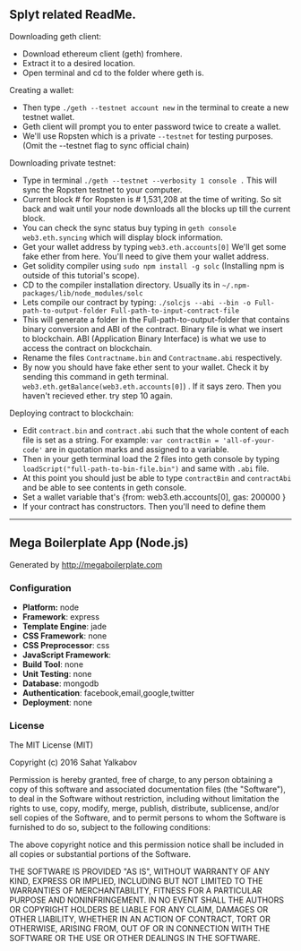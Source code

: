 ## Splyt related ReadMe.

Downloading geth client:

- Download ethereum client (geth) fromhere.
-  Extract it to a desired location.
-  Open terminal and cd to the folder where geth is.

Creating a wallet:

-  Then type ```./geth --testnet account new``` in the terminal to create a new testnet wallet.
-  Geth client will prompt you to enter password twice to create a wallet.
-  We'll use Ropsten  which is a private ```--testnet``` for testing purposes. (Omit the --testnet flag to sync official chain)

Downloading private testnet:

-  Type in terminal ```./geth --testnet --verbosity 1 console .``` This will sync the Ropsten testnet to your computer.
-  Current block # for Ropsten is # 1,531,208 at the time of writing. So sit back and wait until your node downloads all the      blocks up till the current block.
-  You can check the sync status buy typing in ```geth console web3.eth.syncing``` which will display block information.
-  Get your wallet address by typing ```web3.eth.accounts[0]``` We'll get some fake ether from here. You'll need to give them your  wallet address.
-  Get solidity compiler using ```sudo npm install -g solc``` (Installing npm is outside of this tutorial's scope).
-  CD to the compiler installation directory. Usually its in ```~/.npm-packages/lib/node_modules/solc```
-   Lets compile our contract by typing:  ```./solcjs --abi --bin -o Full-path-to-output-folder Full-path-to-input-contract-file```
- This will generate a folder in the Full-path-to-output-folder that contains binary conversion and ABI of the contract. Binary file is what we insert to blockchain. ABI (Application Binary Interface) is what we use to access the contract on blockchain.
- Rename the files ```Contractname.bin``` and ```Contractname.abi``` respectively.
- By now you should have fake ether sent to your wallet. Check it by sending this command in geth terminal. ```web3.eth.getBalance(web3.eth.accounts[0]```) . If it says zero. Then you haven't recieved ether. try step 10 again.

Deploying contract to blockchain:

- Edit ```contract.bin``` and ```contract.abi``` such that the whole content of each file is set as a string. For example: ```var contractBin = 'all-of-your-code'``` are in quotation marks and assigned to a variable.
- Then in your geth terminal load the 2 files into geth console by typing ```loadScript("full-path-to-bin-file.bin")``` and same with ```.abi``` file.
- At this point you should just be able to type ```contractBin``` and ```contractAbi``` and be able to see contents in geth console.
- Set a wallet variable that's {from: web3.eth.accounts[0], gas: 200000 }
- If your contract has constructors. Then you'll need to define them













---------------------------------------------------


## Mega Boilerplate App (Node.js)

Generated by http://megaboilerplate.com

### Configuration
- **Platform:** node
- **Framework**: express
- **Template Engine**: jade
- **CSS Framework**: none
- **CSS Preprocessor**: css
- **JavaScript Framework**: 
- **Build Tool**: none
- **Unit Testing**: none
- **Database**: mongodb
- **Authentication**: facebook,email,google,twitter
- **Deployment**: none

### License
The MIT License (MIT)

Copyright (c) 2016 Sahat Yalkabov

Permission is hereby granted, free of charge, to any person obtaining a copy of this software and associated documentation files (the "Software"), to deal in the Software without restriction, including without limitation the rights to use, copy, modify, merge, publish, distribute, sublicense, and/or sell copies of the Software, and to permit persons to whom the Software is furnished to do so, subject to the following conditions:

The above copyright notice and this permission notice shall be included in all copies or substantial portions of the Software.

THE SOFTWARE IS PROVIDED "AS IS", WITHOUT WARRANTY OF ANY KIND, EXPRESS OR IMPLIED, INCLUDING BUT NOT LIMITED TO THE WARRANTIES OF MERCHANTABILITY, FITNESS FOR A PARTICULAR PURPOSE AND NONINFRINGEMENT. IN NO EVENT SHALL THE AUTHORS OR COPYRIGHT HOLDERS BE LIABLE FOR ANY CLAIM, DAMAGES OR OTHER LIABILITY, WHETHER IN AN ACTION OF CONTRACT, TORT OR OTHERWISE, ARISING FROM, OUT OF OR IN CONNECTION WITH THE SOFTWARE OR THE USE OR OTHER DEALINGS IN THE SOFTWARE.

